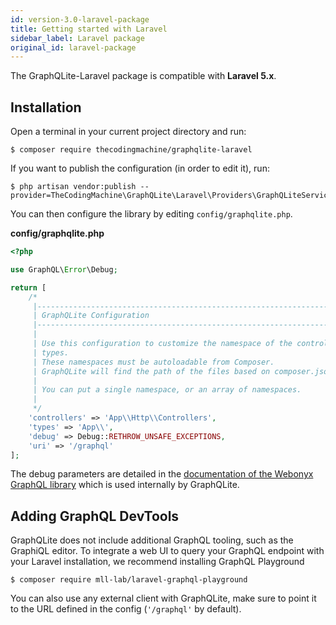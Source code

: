 ```yaml
---
id: version-3.0-laravel-package
title: Getting started with Laravel
sidebar_label: Laravel package
original_id: laravel-package
---
```


The GraphQLite-Laravel package is compatible with **Laravel 5.x**.

## Installation

Open a terminal in your current project directory and run:

```console
$ composer require thecodingmachine/graphqlite-laravel
```

If you want to publish the configuration (in order to edit it), run:

```console
$ php artisan vendor:publish --provider=TheCodingMachine\GraphQLite\Laravel\Providers\GraphQLiteServiceProvider
```

You can then configure the library by editing `config/graphqlite.php`.

**config/graphqlite.php**
```php
<?php

use GraphQL\Error\Debug;

return [
    /*
     |--------------------------------------------------------------------------
     | GraphQLite Configuration
     |--------------------------------------------------------------------------
     |
     | Use this configuration to customize the namespace of the controllers and
     | types.
     | These namespaces must be autoloadable from Composer.
     | GraphQLite will find the path of the files based on composer.json settings.
     |
     | You can put a single namespace, or an array of namespaces.
     |
     */
    'controllers' => 'App\\Http\\Controllers',
    'types' => 'App\\',
    'debug' => Debug::RETHROW_UNSAFE_EXCEPTIONS,
    'uri' => '/graphql'
];
```

The debug parameters are detailed in the [documentation of the Webonyx GraphQL library](https://webonyx.github.io/graphql-php/error-handling/)
which is used internally by GraphQLite.


## Adding GraphQL DevTools

GraphQLite does not include additional GraphQL tooling, such as the GraphiQL editor.
To integrate a web UI to query your GraphQL endpoint with your Laravel installation, 
we recommend installing GraphQL Playground

```console
$ composer require mll-lab/laravel-graphql-playground
```

You can also use any external client with GraphQLite, make sure to point it to the URL defined in the config (`'/graphql'` by default).
